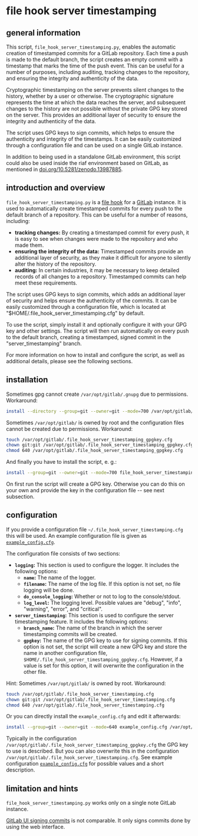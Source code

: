 # file hook server timestamping

## general information

This script, `file_hook_server_timestamping.py`, enables the automatic
creation of timestamped commits for a GitLab repository. Each time a push is
made to the default branch, the script creates an empty commit with a
timestamp that marks the time of the push event. This can be useful for a
number of purposes, including auditing, tracking changes to the repository,
and ensuring the integrity and authenticity of the data.

Cryptographic timestamping on the server prevents silent changes to the
history, whether by a user or otherwise. The cryptographic signature
represents the time at which the data reaches the server, and subsequent
changes to the history are not possible without the private GPG key stored
on the server. This provides an additional layer of security to ensure the
integrity and authenticity of the data.

The script uses GPG keys to sign commits, which helps to ensure the
authenticity and integrity of the timestamps. It can be easily customized
through a configuration file and can be used on a single GitLab instance.

In addition to being used in a standalone GitLab environment, this script
could also be used inside the riaf environment based on GitLab, as mentioned
in [doi.org/10.5281/zenodo.13987885](https://doi.org/10.5281/zenodo.13987885).

## introduction and overview

`file_hook_server_timestamping.py` is a
[file hook](https://docs.gitlab.com/ee/administration/file_hooks.html)
for a [GitLab](https://docs.gitlab.com/) instance. It is used to automatically
create timestamped commits for every push to the default branch of a
repository. This can be useful for a number of reasons, including:

* **tracking changes:** By creating a timestamped commit for every push,
  it is easy to see when changes were made to the repository and who made them.
* **ensuring the integrity of the data:** Timestamped commits provide an
  additional layer of security, as they make it difficult for anyone to
  silently alter the history of the repository.
* **auditing:** In certain industries, it may be necessary to keep detailed
  records of all changes to a repository. Timestamped commits can help meet
  these requirements.

The script uses GPG keys to sign commits, which adds an additional layer of
security and helps ensure the authenticity of the commits. It can be easily
customized through a configuration file, which is located at
"$HOME/.file\_hook\_server\_timestamping.cfg" by default.

To use the script, simply install it and optionally configure it with your
GPG key and other settings. The script will then run automatically on every
push to the default branch, creating a timestamped, signed commit in the
"server\_timestamping" branch.

For more information on how to install and configure the script, as well as
additional details, please see the following sections.

## installation

Sometimes gpg cannot create `/var/opt/gitlab/.gnupg` due to permissions.
Workaround:

```sh
install --directory --group=git --owner=git --mode=700 /var/opt/gitlab/.gnupg
```

Sometimes `/var/opt/gitlab/` is owned by root and the configuration files cannot
be created due to permissions.
Workaround:

```sh
touch /var/opt/gitlab/.file_hook_server_timestamping_gpgkey.cfg
chown git:git /var/opt/gitlab/.file_hook_server_timestamping_gpgkey.cfg
chmod 640 /var/opt/gitlab/.file_hook_server_timestamping_gpgkey.cfg
```

And finally you have to install the script, e. g.:

```sh
install --group=git --owner=git --mode=700 file_hook_server_timestamping.py /opt/gitlab/embedded/service/gitlab-rails/file_hooks/file_hook_server_timestamping.py
```

On first run the script will create a GPG key. Otherwise you can do this on
your own and provide the key in the configuration file -- see next subsection.

## configuration

If you provide a configuration file `~/.file_hook_server_timestamping.cfg` this
will be used.
An example configuration file is given as
[`example_config.cfg`](example_config.cfg).

The configuration file consists of two sections:

* **`logging`:** This section is used to configure the logger.
  It includes the following options:
    + **`name`:** The name of the logger.
    + **`filename`:** The name of the log file. If this option is not set,
                    no file logging will be done.
    + **`do_console_logging`:** Whether or not to log to the console/stdout.
    + **`log_level`:** The logging level. Possible values are
      "debug", "info", "warning", "error", and "critical".
* **`server_timestamping`:** This section is used to configure the server
  timestamping feature. It includes the following options:
    + **`branch_name`:** The name of the branch in which the server
      timestamping commits will be created.
    + **`gpgkey`:** The name of the GPG key to use for signing commits.
      If this option is not set, the script will create a new GPG key and
      store the name in another configuration file,
      `$HOME/.file_hook_server_timestamping_gpgkey.cfg`.
      However, if a value is set for this option, it will overwrite the
      configuration in the other file.

Hint: Sometimes `/var/opt/gitlab/` is owned by root.
Workaround:

```sh
touch /var/opt/gitlab/.file_hook_server_timestamping.cfg
chown git:git /var/opt/gitlab/.file_hook_server_timestamping.cfg
chmod 640 /var/opt/gitlab/.file_hook_server_timestamping.cfg
```

Or you can directly install the `example_config.cfg` and edit it afterwards:

```sh
install --group=git --owner=git --mode=640 example_config.cfg /var/opt/gitlab/.file_hook_server_timestamping.cfg
```

Typically in the configuration
`/var/opt/gitlab/.file_hook_server_timestamping_gpgkey.cfg` the GPG key to use
is described. But you can also overwrite this in the configuration
`/var/opt/gitlab/.file_hook_server_timestamping.cfg`.
See example configuration [`example_config.cfg`](example_config.cfg) for
possible values and a short description.

## limitation and hints

`file_hook_server_timestamping.py` works only on a single note GitLab instance.

[GitLab UI signing commits](https://docs.gitlab.com/ee/administration/gitaly/configure_gitaly.html#configure-commit-signing-for-gitlab-ui-commits)
is not comparable. It only signs commits done by using the web interface.
